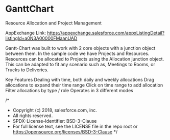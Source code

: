 # GanttChart
Resource Allocation and Project Management

AppExchange Link: https://appexchange.salesforce.com/appxListingDetail?listingId=a0N3A00000FMaanUAD

Gantt-Chart was built to work with 2 core objects with a junction object between them. In the sample code we have Projects and Resources. Resources can be allocated to Projects using the Allocation junction object. This can be adapted to fit any scenario such as, Meetings to Rooms, or Trucks to Deliveries.

Key Features
Dealing with time, both daily and weekly allocations
Drag allocations to expand their time range
Click on time range to add allocation
Filter allocations by type / role
Operates in 3 different modes

/*
 * Copyright (c) 2018, salesforce.com, inc.
 * All rights reserved.
 * SPDX-License-Identifier: BSD-3-Clause
 * For full license text, see the LICENSE file in the repo root or https://opensource.org/licenses/BSD-3-Clause
 */
